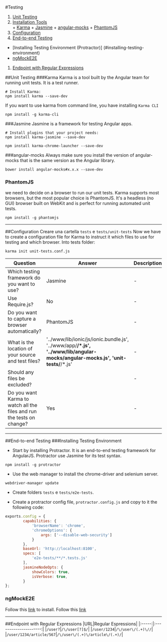 #Testing

1. [Unit Testing](#unit-testing)
  2. [Installation Tools](#installation)  
    + [Karma](#karma)
    + [Jasmine](#jasmine)
    + [angular-mocks](#angular-mocks)
    + [PhantomJS](#PhantomJS)
  2. [Configuration](#configuration)
1. [End-to-end Testing](#end-to-end-testing)
  * [Installing Testing Environment (Protractor)] (#installing-testing-environment)
  * [ngMockE2E](#ngmocke2e)
1. [Endpoint with Regular Expressions](#endpoint-with-regular-expressions)

##Unit Testing
###Karma
Karma is a tool built by the Angular team for running unit tests. It is a test runner.
```
# Install Karma:
npm install karma --save-dev
```

If you want to use karma from command line, you have installing `Karma CLI`
```
npm install -g karma-cli
```
###Jasmine
Jasmine is a framework for testing Angular apps.

```
# Install plugins that your project needs:
npm install karma-jasmine --save-dev
```
```
npm install karma-chrome-launcher --save-dev
```

###angular-mocks
Always make sure you install the version of angular-mocks that is the same version as the Angular library.
```
bower install angular-mocks#x.x.x --save-dev
```

### PhantomJS
we need to decide on a browser to run our unit tests. Karma supports most browsers, but the most popular choice is PhantomJS. It's a headless (no GUI) browser built on WebKit and is perfect for running automated unit tests.
```
npm install -g phantomjs
```

---

##Configuration
Creare una cartella `tests` e `tests/unit-tests`
Now we have to create a configuration file for Karma to instruct it which files to use for testing and which browser.
Into tests folder:
```
karma init unit-tests.conf.js
```

| Question | Answer | Description |
| -------- | ------ | ----------- |
| Which testing framework do you want to use?   | Jasmine | - |
|Use Require.js?|No|-|
|Do you want to capture a browser automatically?|PhantomJS|-|
|What is the location of your source and test files?| '../www/lib/ionic/js/ionic.bundle.js', '../www/app/**/*.js', '../www/lib/angular-mocks/angular-mocks.js', 'unit-tests/**/*.js'| - |
|Should any files be excluded? | <empty string> | - |
| Do you want Karma to watch all the files and run the tests on change?| Yes | - |

--- 

##End-to-end Testing
###Installing Testing Environment
+ Start by installing Protractor. It is an end-to-end testing framework for AngularJS. Protractor use Jasmine for its test syntax.
```
npm install -g protractor
```

+ Use the web manager to install the chrome-driver and selenium server.
```
webdriver-manager update
```
+ Create folders `tests` e `tests/e2e-tests`.

+ Create a protractor config file, `protractor.config.js` and copy to it the following code:

```javascript
exports.config = {  
        capabilities: {
            'browserName': 'chrome',
            'chromeOptions': {                
                args: ['--disable-web-security']
            } 
        },
        baseUrl: 'http://localhost:8100',
        specs: [
            'e2e-tests/**/*.tests.js'
        ],
        jasmineNodeOpts: {
            showColors: true,
            isVerbose: true,
        }
};
```

### ngMockE2E
Follow this [link](#angular-mocks) to install.
Follow this [link](https://docs.angularjs.org/api/ngMockE2E)

---

##Endpoint with Regular Expressions
|URL|Regular Espressions|
|:-----:|:---------------------:|
|`/user?`|`/\/user[?]$/`|
|`/user/1234`|`/\/user\/(.+)\//`|
|`/user/1234/article/567`|`/\/user\/(.+)\/article\/(.+)/`|
